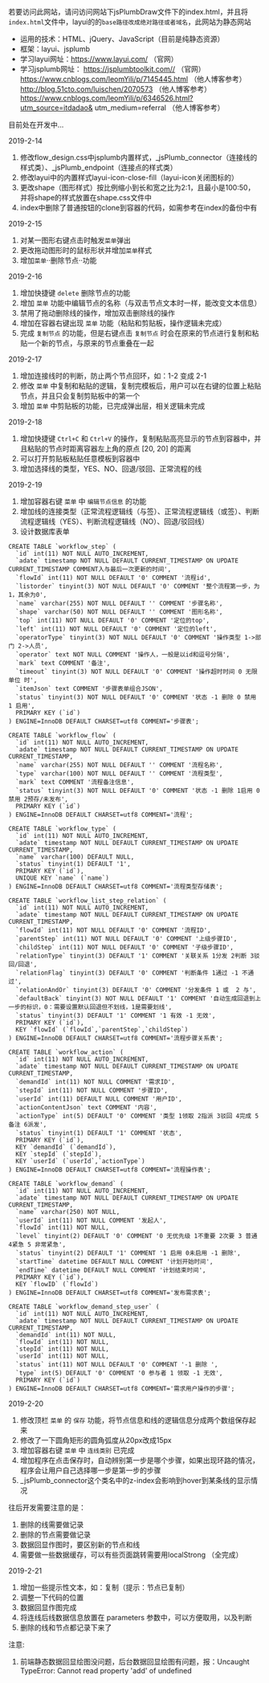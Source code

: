 若要访问此网站，请问访问网站下jsPlumbDraw文件下的index.html，并且将`index.html`文件中，layui的的`base路径改成绝对路径或者域名`，此网站为静态网站

- 运用的技术：HTML、jQuery、JavaScript（目前是纯静态资源）
- 框架：layui、jsplumb
- 学习layui网址：https://www.layui.com/ （官网）
- 学习jsplumb网址： https://jsplumbtoolkit.com// （官网）
                   https://www.cnblogs.com/leomYili/p/7145445.html （他人博客参考）
                   http://blog.51cto.com/luischen/2070573 （他人博客参考）
                   https://www.cnblogs.com/leomYili/p/6346526.html?utm_source=itdadao&  utm_medium=referral （他人博客参考）

目前处在开发中...

2019-2-14
1. 修改flow_design.css中jsplumb内置样式，_jsPlumb_connector（连接线的样式类）、_jsPlumb_endpoint（连接点的样式类）
2. 修改layui中的内置样式layui-icon-close-fill（layui-icon关闭图标的）
3. 更改shape（图形样式）按比例缩小到长和宽之比为2:1，且最小是100:50，并将shape的样式放置在shape.css文件中
4. index中删除了普通按钮的clone到容器的代码，如需参考在index的备份中有

2019-2-15
1. 对某一图形右键点击时触发`菜单`弹出
2. 更改拖动图形时的鼠标形状并增加`菜单`样式
3. 增加`菜单`··删除节点··功能

2019-2-16
1. 增加快捷键 `delete` 删除节点的功能
2. 增加 `菜单` 功能中编辑节点的名称（与双击节点文本时一样，能改变文本信息）
3. 禁用了拖动删除线的操作，增加双击删除线的操作
4. 增加在容器右键出现 `菜单` 功能（粘贴和剪贴板，操作逻辑未完成）
5. 完成 `复制节点` 的功能，但是右键点击 `复制节点` 时会在原来的节点进行复制和粘贴一个新的节点，与原来的节点重叠在一起

2019-2-17
1. 增加连接线时的判断，防止两个节点回环，如：1-2 变成 2-1
2. 修改 `菜单` 中复制和粘贴的逻辑，复制完模板后，用户可以在右键的位置上粘贴节点，并且只会复制剪贴板中的第一个
3. 增加 `菜单` 中剪贴板的功能，已完成弹出层，相关逻辑未完成

2019-2-18
1. 增加快捷键 `Ctrl+C` 和 `Ctrl+V` 的操作，复制粘贴高亮显示的节点到容器中，并且粘贴的节点时距离容器左上角的原点 [20, 20] 的距离
2. 可以打开剪贴板粘贴任意模板到容器中
3. 增加选择线的类型，YES、NO、回退/驳回、正常流程的线

2019-2-19
1. 增加容器右键 `菜单` 中 `编辑节点信息` 的功能
2. 增加线的连接类型（正常流程逻辑线（与签）、正常流程逻辑线（或签）、判断流程逻辑线（YES）、判断流程逻辑线（NO）、回退/驳回线）
3. 设计数据库表单
```
CREATE TABLE `workflow_step` (
  `id` int(11) NOT NULL AUTO_INCREMENT,
  `adate` timestamp NOT NULL DEFAULT CURRENT_TIMESTAMP ON UPDATE CURRENT_TIMESTAMP COMMENT入与最后一次更新的时间',
  `flowId` int(11) NOT NULL DEFAULT '0' COMMENT '流程id',
  `listorder` tinyint(3) NOT NULL DEFAULT '0' COMMENT '整个流程第一步，为1，其余为0',
  `name` varchar(255) NOT NULL DEFAULT '' COMMENT '步骤名称',
  `shape` varchar(50) NOT NULL DEFAULT '' COMMENT '图形名称',
  `top` int(11) NOT NULL DEFAULT '0' COMMENT '定位的top',
  `left` int(11) NOT NULL DEFAULT '0' COMMENT '定位的left',
  `operatorType` tinyint(3) NOT NULL DEFAULT '0' COMMENT '操作类型 1->部门 2->人员',
  `operator` text NOT NULL COMMENT '操作人，一般是以id和逗号分隔',
  `mark` text COMMENT '备注',
  `timeout` tinyint(3) NOT NULL DEFAULT '0' COMMENT '操作超时时间 0 无限 单位 时',
  `itemJson` text COMMENT '步骤表单组合JSON',
  `status` tinyint(3) NOT NULL DEFAULT '0' COMMENT '状态 -1 删除 0 禁用 1 启用',
  PRIMARY KEY (`id`)
) ENGINE=InnoDB DEFAULT CHARSET=utf8 COMMENT='步骤表';
```

```
CREATE TABLE `workflow_flow` (
  `id` int(11) NOT NULL AUTO_INCREMENT,
  `adate` timestamp NOT NULL DEFAULT CURRENT_TIMESTAMP ON UPDATE CURRENT_TIMESTAMP,
  `name` varchar(255) NOT NULL DEFAULT '' COMMENT '流程名称',
  `type` varchar(100) NOT NULL DEFAULT '' COMMENT '流程类型',
  `mark` text COMMENT '流程备注信息',
  `status` tinyint(3) NOT NULL DEFAULT '0' COMMENT '状态 -1 删除 1启用 0禁用 2预存/未发布',
  PRIMARY KEY (`id`)
) ENGINE=InnoDB DEFAULT CHARSET=utf8 COMMENT='流程';
```

```
CREATE TABLE `workflow_type` (
  `id` int(11) NOT NULL AUTO_INCREMENT,
  `adate` timestamp NOT NULL DEFAULT CURRENT_TIMESTAMP ON UPDATE CURRENT_TIMESTAMP,
  `name` varchar(100) DEFAULT NULL,
  `status` tinyint(1) DEFAULT '1',
  PRIMARY KEY (`id`),
  UNIQUE KEY `name` (`name`)
) ENGINE=InnoDB DEFAULT CHARSET=utf8 COMMENT='流程类型存储表';
```

```
CREATE TABLE `workflow_list_step_relation` (
  `id` int(11) NOT NULL AUTO_INCREMENT,
  `adate` timestamp NOT NULL DEFAULT CURRENT_TIMESTAMP ON UPDATE CURRENT_TIMESTAMP,
  `flowId` int(11) NOT NULL DEFAULT '0' COMMENT '流程ID',
  `parentStep` int(11) NOT NULL DEFAULT '0' COMMENT '上级步骤ID',
  `childStep` int(11) NOT NULL DEFAULT '0' COMMENT '子级步骤ID',
  `relationType` tinyint(3) DEFAULT '1' COMMENT '关联关系 1分发 2判断 3驳回/回退',
  `relationFlag` tinyint(3) DEFAULT '0' COMMENT '判断条件 1通过 -1 不通过',
  `relationAndOr` tinyint(3) DEFAULT '0' COMMENT '分发条件 1 或  2 与',
  `defaultBack` tinyint(3) NOT NULL DEFAULT '1' COMMENT '自动生成回退到上一步的标识，0：需要设置默认回退但不划线，1是需要划线',
  `status` tinyint(3) DEFAULT '1' COMMENT '1 有效 -1 无效',
  PRIMARY KEY (`id`),
  KEY `flowId` (`flowId`,`parentStep`,`childStep`)
) ENGINE=InnoDB DEFAULT CHARSET=utf8 COMMENT='流程步骤关系表';

```

```
CREATE TABLE `workflow_action` (
  `id` int(11) NOT NULL AUTO_INCREMENT,
  `adate` timestamp NOT NULL DEFAULT CURRENT_TIMESTAMP ON UPDATE CURRENT_TIMESTAMP,
  `demandId` int(11) NOT NULL COMMENT '需求ID',
  `stepId` int(11) NOT NULL COMMENT '步骤ID',
  `userId` int(11) DEFAULT NULL COMMENT '用户ID',
  `actionContentJson` text COMMENT '内容',
  `actionType` int(5) DEFAULT '0' COMMENT '类型 1领取 2指派 3驳回 4完成 5备注 6派发',
  `status` tinyint(1) DEFAULT '1' COMMENT '状态',
  PRIMARY KEY (`id`),
  KEY `demandId` (`demandId`),
  KEY `stepId` (`stepId`),
  KEY `userId` (`userId`,`actionType`)
) ENGINE=InnoDB DEFAULT CHARSET=utf8 COMMENT='流程操作表';
```

```
CREATE TABLE `workflow_demand` (
  `id` int(11) NOT NULL AUTO_INCREMENT,
  `adate` timestamp NOT NULL DEFAULT CURRENT_TIMESTAMP ON UPDATE CURRENT_TIMESTAMP,
  `name` varchar(250) NOT NULL,
  `userId` int(11) NOT NULL COMMENT '发起人',
  `flowId` int(11) NOT NULL,
  `level` tinyint(2) DEFAULT '0' COMMENT '0 无优先级 1不重要 2次要 3 普通 4紧急 5 非常紧急',
  `status` tinyint(2) DEFAULT '1' COMMENT '1 启用 0未启用 -1 删除',
  `startTime` datetime DEFAULT NULL COMMENT '计划开始时间',
  `endTime` datetime DEFAULT NULL COMMENT '计划结束时间',
  PRIMARY KEY (`id`),
  KEY `flowID` (`flowId`)
) ENGINE=InnoDB DEFAULT CHARSET=utf8 COMMENT='发布需求表';
```

```
CREATE TABLE `workflow_demand_step_user` (
  `id` int(11) NOT NULL AUTO_INCREMENT,
  `adate` timestamp NOT NULL DEFAULT CURRENT_TIMESTAMP ON UPDATE CURRENT_TIMESTAMP,
  `demandId` int(11) NOT NULL,
  `flowId` int(11) NOT NULL,
  `stepId` int(11) NOT NULL,
  `userId` int(11) NOT NULL,
  `status` int(11) NOT NULL DEFAULT '0' COMMENT '-1 删除 ',
  `type` int(5) DEFAULT '0' COMMENT '0 参与者 1 领取 -1 无效',
  PRIMARY KEY (`id`)
) ENGINE=InnoDB DEFAULT CHARSET=utf8 COMMENT='需求用户操作的步骤';
```

2019-2-20
1. 修改顶栏 `菜单` 的 `保存` 功能，将节点信息和线的逻辑信息分成两个数组保存起来
2. 修改了一下圆角矩形的圆角弧度从20px改成15px
3. 增加容器右键 `菜单` 中 `连线类别` 已完成
4. 增加程序在点击保存时，自动辨别第一步是哪个步骤，如果出现环路的情况，程序会让用户自己选择哪一步是第一步的步骤
5. _jsPlumb_connector这个类名中的z-index会影响到hover到某条线的显示情况

往后开发需要注意的是：
1. 删除的线需要做记录
2. 删除的节点需要做记录
3. 数据回显作图时，要区别新的节点和线
4. 需要做一些数据缓存，可以有些页面跳转需要用localStrong
（全完成）

2019-2-21
1. 增加一些提示性文本，如：复制（提示：节点已复制）
2. 调整一下代码的位置
3. 数据回显作图完成
4. 将连线后线数据信息放置在 parameters 参数中，可以方便取用，以及判断
5. 删除的线和节点都记录下来了

注意:
1. 前端静态数据回显绘图没问题，后台数据回显绘图有问题，报：Uncaught TypeError: Cannot read property 'add' of undefined
